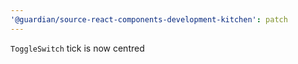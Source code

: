 ```yaml
---
'@guardian/source-react-components-development-kitchen': patch
---
```


`ToggleSwitch` tick is now centred
